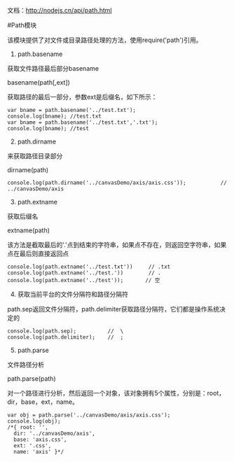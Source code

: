 
文档：http://nodejs.cn/api/path.html

#Path模块

该模块提供了对文件或目录路径处理的方法，使用require('path')引用。



1. path.basename

获取文件路径最后部分basename

basename(path[,ext])

获取路径的最后一部分，参数ext是后缀名，如下所示：

```
var bname = path.basename('../test.txt');
console.log(bname); //test.txt
var bname = path.basename('../test.txt','.txt');
console.log(bname); //test
```



2. path.dirname

来获取路径目录部分

dirname(path)

```
console.log(path.dirname('../canvasDemo/axis/axis.css'));           // ../canvasDemo/axis
```





3. path.extname

获取后缀名

extname(path)

该方法是截取最后的'.'点到结束的字符串，如果点不存在，则返回空字符串，如果点在最后则直接返回点

```
console.log(path.extname('../test.txt'))     // .txt 
console.log(path.extname('../test.'))        // . 
console.log(path.extname('../test'));       // 空

```


4. 获取当前平台的文件分隔符和路径分隔符

path.sep返回文件分隔符，path.delimiter获取路径分隔符，它们都是操作系统决定的

```
console.log(path.sep);          //  \
console.log(path.delimiter);    //  ;
```



5. path.parse
   
文件路径分析

path.parse(path)

对一个路径进行分析，然后返回一个对象，该对象拥有5个属性，分别是：root，dir，base，ext，name。

```
var obj = path.parse('../canvasDemo/axis/axis.css');
console.log(obj);
/*{ root: '',
  dir: '../canvasDemo/axis',
  base: 'axis.css',
  ext: '.css',
  name: 'axis' }*/
```

